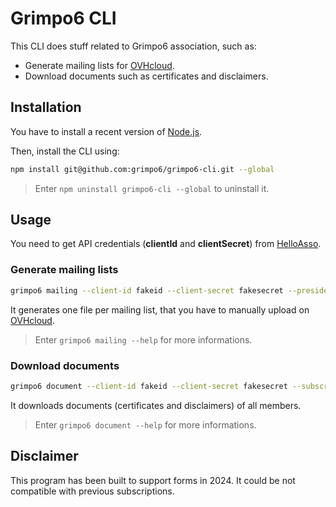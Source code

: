 # Grimpo6 CLI

This CLI does stuff related to Grimpo6 association, such as:

- Generate mailing lists for [OVHcloud](https://www.ovhcloud.com).
- Download documents such as certificates and disclaimers.

## Installation

You have to install a recent version of [Node.js](https://nodejs.org).

Then, install the CLI using:

```sh
npm install git@github.com:grimpo6/grimpo6-cli.git --global
```

> Enter `npm uninstall grimpo6-cli --global` to uninstall it.

## Usage

You need to get API credentials (**clientId** and **clientSecret**) from [HelloAsso](https://admin.helloasso.com/grimpo6/integrations).

### Generate mailing lists

```sh
grimpo6 mailing --client-id fakeid --client-secret fakesecret --president-emails florian@example.com loraine@example.com --subscription-year 2024
```

It generates one file per mailing list, that you have to manually upload on [OVHcloud](https://www.ovh.com/manager/#/web/email_domain/grimpo6.org/mailing-list).

> Enter `grimpo6 mailing --help` for more informations.

### Download documents

```sh
grimpo6 document --client-id fakeid --client-secret fakesecret --subscription-year 2024
```

It downloads documents (certificates and disclaimers) of all members.

> Enter `grimpo6 document --help` for more informations.

## Disclaimer

This program has been built to support forms in 2024. It could be not compatible with previous subscriptions.
